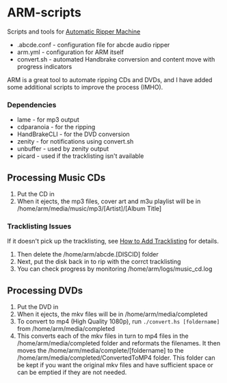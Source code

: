 # ARM-scripts
Scripts and tools for [Automatic Ripper Machine](https://github.com/automatic-ripping-machine/automatic-ripping-machine)

 - .abcde.conf - configuration file for abcde audio ripper
 - arm.yml - configuration for ARM itself
 - convert.sh - automated Handbrake conversion and content move with progress indicators

ARM is a great tool to automate ripping CDs and DVDs, and I have added some additional scripts to improve the process (IMHO).

### Dependencies

 - lame - for mp3 output
 - cdparanoia - for the ripping
 - HandBrakeCLI - for the DVD conversion
 - zenity - for notifications using convert.sh
 - unbuffer - used by zenity output
 - picard - used if the tracklisting isn't available

## Processing Music CDs

 1. Put the CD in
 2. When it ejects, the mp3 files, cover art and m3u playlist will be in /home/arm/media/music/mp3/[Artist]/[Album Title]
 
 ### Tracklisting Issues
 
 If it doesn't pick up the tracklisting, see [How to Add Tracklisting](https://musicbrainz.org/doc/How_to_Add_Disc_IDs) for details.
 
 1. Then delete the /home/arm/abcde.[DISCID] folder 
 1. Next, put the disk back in to rip with the corrct tracklisting
 2. You can check progress by monitoring /home/arm/logs/music_cd.log

## Processing DVDs

 1. Put the DVD in
 2. When it ejects, the mkv files will be in /home/arm/media/completed
 3. To convert to mp4 (High Quality 1080p), run ```./convert.hs [foldername]``` from /home/arm/media/completed
 4. This converts each of the mkv files in turn to mp4 files in the /home/arm/media/completed folder and reformats the filenames. It then moves the /home/arm/media/complete/[foldername] to the /home/arm/media/completed/ConvertedToMP4 folder. This folder can be kept if you want the original mkv files and have sufficient space or can be emptied if they are not needed.
